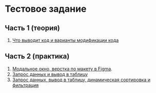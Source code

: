 # Тестовое задание

## Часть 1 (теория)

1. [Что выводит код и варианты модификации кода](https://d-ogarkov.github.io/frontend-theory-and-practice/theory/theory.md)

## Часть 2 (практика)

1. [Модальное окно, верстка по макету в Figma](https://d-ogarkov.github.io/frontend-theory-and-practice/practice-1/index.html). 
2. [Запрос данных и вывод в таблицу](https://d-ogarkov.github.io/frontend-theory-and-practice/practice-2/index.html)
3. [Запрос данных, вывод в таблицу, динамическая сортировка и фильтрация](https://d-ogarkov.github.io/frontend-theory-and-practice/practice-3/index.html)
